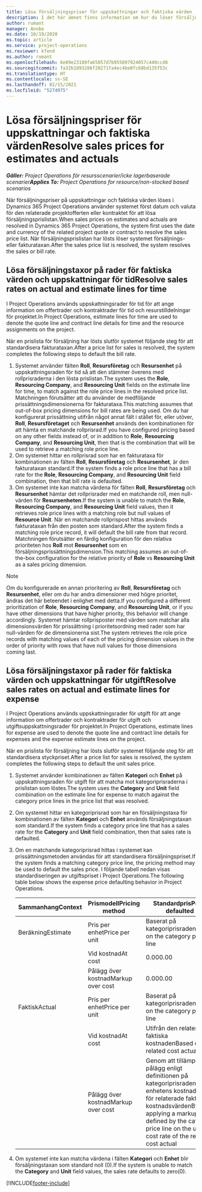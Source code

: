 ```yaml
---
title: Lösa försäljningspriser för uppskattningar och faktiska värden
description: I det här ämnet finns information om hur du löser försäljningstaxor för uppskattningar och faktiska värden.
author: rumant
manager: Annbe
ms.date: 10/19/2020
ms.topic: article
ms.service: project-operations
ms.reviewer: kfend
ms.author: rumant
ms.openlocfilehash: 6e89e23189fa65057d7b955897924057c440ccd8
ms.sourcegitcommit: fa32b1893286f20271fa4ec4be8fc68bd135f53c
ms.translationtype: HT
ms.contentlocale: sv-SE
ms.lasthandoff: 02/15/2021
ms.locfileid: "5274975"
---
```

# <a name="resolve-sales-prices-for-estimates-and-actuals"></a><span data-ttu-id="bcdd0-103">Lösa försäljningspriser för uppskattningar och faktiska värden</span><span class="sxs-lookup"><span data-stu-id="bcdd0-103">Resolve sales prices for estimates and actuals</span></span>

<span data-ttu-id="bcdd0-104">_**Gäller:** Project Operations för resursscenarier/icke lagerbaserade scenarier_</span><span class="sxs-lookup"><span data-stu-id="bcdd0-104">_**Applies To:** Project Operations for resource/non-stocked based scenarios_</span></span>

<span data-ttu-id="bcdd0-105">När försäljningspriser på uppskattningar och faktiska värden löses i Dynamics 365 Project Operations använder systemet först datum och valuta för den relaterade projektofferten eller kontraktet för att lösa försäljningsprislistan.</span><span class="sxs-lookup"><span data-stu-id="bcdd0-105">When sales prices on estimates and actuals are resolved in Dynamics 365 Project Operations, the system first uses the date and currency of the related project quote or contract to resolve the sales price list.</span></span> <span data-ttu-id="bcdd0-106">När försäljningsprislistan har lösts löser systemet försäljnings- eller fakturataxan.</span><span class="sxs-lookup"><span data-stu-id="bcdd0-106">After the sales price list is resolved, the system resolves the sales or bill rate.</span></span>

## <a name="resolve-sales-rates-on-actual-and-estimate-lines-for-time"></a><span data-ttu-id="bcdd0-107">Lösa försäljningstaxor på rader för faktiska värden och uppskattningar för tid</span><span class="sxs-lookup"><span data-stu-id="bcdd0-107">Resolve sales rates on actual and estimate lines for time</span></span>

<span data-ttu-id="bcdd0-108">I Project Operations används uppskattningsrader för tid för att ange information om offertrader och kontraktrader för tid och resurstilldelningar för projektet.</span><span class="sxs-lookup"><span data-stu-id="bcdd0-108">In Project Operations, estimate lines for time are used to denote the quote line and contract line details for time and the resource assignments on the project.</span></span>

<span data-ttu-id="bcdd0-109">När en prislista för försäljning har lösts slutför systemet följande steg för att standardisera fakturataxan.</span><span class="sxs-lookup"><span data-stu-id="bcdd0-109">After a price list for sales is resolved, the system completes the following steps to default the bill rate.</span></span>

1. <span data-ttu-id="bcdd0-110">Systemet använder fälten **Roll**, **Resursföretag** och **Resursenhet** på uppskattningsraden för tid så att den stämmer överens med rollprisraderna i den lösta prislistan.</span><span class="sxs-lookup"><span data-stu-id="bcdd0-110">The system uses the **Role**, **Resourcing Company**, and **Resourcing Unit** fields on the estimate line for time, to match against the role price lines in the resolved price list.</span></span> <span data-ttu-id="bcdd0-111">Matchningen förutsätter att du använder de medföljande prissättningsdimensionerna för fakturataxa.</span><span class="sxs-lookup"><span data-stu-id="bcdd0-111">This matching assumes that out-of-box pricing dimensions for bill rates are being used.</span></span> <span data-ttu-id="bcdd0-112">Om du har konfigurerat prissättning utifrån något annat fält i stället för, eller utöver, **Roll**, **Resursföretaget** och **Resursenhet** används den kombinationen för att hämta en matchande rollprisrad.</span><span class="sxs-lookup"><span data-stu-id="bcdd0-112">If you have configured pricing based on any other fields instead of, or in addition to **Role**, **Resourcing Company**, and **Resourcing Unit**, then that is the combination that will be used to retrieve a matching role price line.</span></span>
2. <span data-ttu-id="bcdd0-113">Om systemet hittar en rollprisrad som har en fakturataxa för kombinationen av fälten **Roll**, **Resursföretag** och **Resursenhet**, är den fakturataxan standard.</span><span class="sxs-lookup"><span data-stu-id="bcdd0-113">If the system finds a role price line that has a bill rate for the **Role**, **Resourcing Company**, and **Resourcing Unit** field combination, then that bill rate is defaulted.</span></span>
3. <span data-ttu-id="bcdd0-114">Om systemet inte kan matcha värdena för fälten **Roll**, **Resursföretag** och **Resursenhet** hämtar det rollprisrader med en matchande roll, men null-värden för **Resursenheten**.</span><span class="sxs-lookup"><span data-stu-id="bcdd0-114">If the system is unable to match the **Role**, **Resourcing Company**, and **Resourcing Unit** field values, then it retrieves role price lines with a matching role but null values of **Resource Unit**.</span></span> <span data-ttu-id="bcdd0-115">När en matchande rollprispost hittas används fakturataxan från den posten som standard.</span><span class="sxs-lookup"><span data-stu-id="bcdd0-115">After the system finds a matching role price record, it will default the bill rate from that record.</span></span> <span data-ttu-id="bcdd0-116">Matchningen förutsätter en färdig konfiguration för den relativa prioriteten hos **Roll** mot **Resursenhet** som en försäljningsprissättningsdimension.</span><span class="sxs-lookup"><span data-stu-id="bcdd0-116">This matching assumes an out-of-the-box configuration for the relative priority of **Role** vs **Resourcing Unit** as a sales pricing dimension.</span></span>

> [!NOTE]
> <span data-ttu-id="bcdd0-117">Om du konfigurerade en annan prioritering av **Roll**, **Resursföretag** och **Resursenhet**, eller om du har andra dimensioner med högre prioritet, ändras det här beteendet i enlighet med detta.</span><span class="sxs-lookup"><span data-stu-id="bcdd0-117">If you configured a different prioritization of **Role**, **Resourcing Company**, and **Resourcing Unit**, or if you have other dimensions that have higher priority, this behavior will change accordingly.</span></span> <span data-ttu-id="bcdd0-118">Systemet hämtar rollprisposter med värden som matchar alla dimensionsvärden för prissättning i prioritetsordning med rader som har null-värden för de dimensionerna sist.</span><span class="sxs-lookup"><span data-stu-id="bcdd0-118">The system retrieves the role price records with matching values of each of the pricing dimension values in the order of priority with rows that have null values for those dimensions coming last.</span></span>

## <a name="resolve-sales-rates-on-actual-and-estimate-lines-for-expense"></a><span data-ttu-id="bcdd0-119">Lösa försäljningstaxor på rader för faktiska värden och uppskattningar för utgift</span><span class="sxs-lookup"><span data-stu-id="bcdd0-119">Resolve sales rates on actual and estimate lines for expense</span></span>

<span data-ttu-id="bcdd0-120">I Project Operations används uppskattningsrader för utgift för att ange information om offertrader och kontraktrader för utgift och utgiftsuppskattningsrader för projektet.</span><span class="sxs-lookup"><span data-stu-id="bcdd0-120">In Project Operations, estimate lines for expense are used to denote the quote line and contract line details for expenses and the expense estimate lines on the project.</span></span>

<span data-ttu-id="bcdd0-121">När en prislista för försäljning har lösts slutför systemet följande steg för att standardisera styckpriset.</span><span class="sxs-lookup"><span data-stu-id="bcdd0-121">After a price list for sales is resolved, the system completes the following steps to default the unit sales price.</span></span>

1. <span data-ttu-id="bcdd0-122">Systemet använder kombinationen av fälten **Kategori** och **Enhet** på uppskattningsraden för utgift för att matcha mot kategoriprisraderna i prislistan som löstes.</span><span class="sxs-lookup"><span data-stu-id="bcdd0-122">The system uses the **Category** and **Unit** field combination on the estimate line for expense to match against the category price lines in the price list that was resolved.</span></span>
2. <span data-ttu-id="bcdd0-123">Om systemet hittar en kategoriprisrad som har en försäljningstaxa för kombinationen av fälten **Kategori** och **Enhet** används försäljningstaxan som standard.</span><span class="sxs-lookup"><span data-stu-id="bcdd0-123">If the system finds a category price line that has a sales rate for the **Category** and **Unit** field combination, then that sales rate is defaulted.</span></span>
3. <span data-ttu-id="bcdd0-124">Om en matchande kategoriprisrad hittas i systemet kan prissättningsmetoden användas för att standardisera försäljningspriset.</span><span class="sxs-lookup"><span data-stu-id="bcdd0-124">If the system finds a matching category price line, the pricing method may be used to default the sales price.</span></span> <span data-ttu-id="bcdd0-125">I följande tabell nedan visas standardiseringen av utgiftspriset i Project Operations.</span><span class="sxs-lookup"><span data-stu-id="bcdd0-125">The following table below shows the expense price defaulting behavior in Project Operations.</span></span>

    | <span data-ttu-id="bcdd0-126">Sammanhang</span><span class="sxs-lookup"><span data-stu-id="bcdd0-126">Context</span></span> | <span data-ttu-id="bcdd0-127">Prismodell</span><span class="sxs-lookup"><span data-stu-id="bcdd0-127">Pricing method</span></span> | <span data-ttu-id="bcdd0-128">Standardpris</span><span class="sxs-lookup"><span data-stu-id="bcdd0-128">Price defaulted</span></span> |
    | --- | --- | --- |
    | <span data-ttu-id="bcdd0-129">Beräkning</span><span class="sxs-lookup"><span data-stu-id="bcdd0-129">Estimate</span></span> | <span data-ttu-id="bcdd0-130">Pris per enhet</span><span class="sxs-lookup"><span data-stu-id="bcdd0-130">Price per unit</span></span> | <span data-ttu-id="bcdd0-131">Baserat på kategoriprisraden</span><span class="sxs-lookup"><span data-stu-id="bcdd0-131">Based on the category price line</span></span> |
    | &nbsp; | <span data-ttu-id="bcdd0-132">Vid kostnad</span><span class="sxs-lookup"><span data-stu-id="bcdd0-132">At cost</span></span> | <span data-ttu-id="bcdd0-133">0.00</span><span class="sxs-lookup"><span data-stu-id="bcdd0-133">0.00</span></span> |
    | &nbsp; | <span data-ttu-id="bcdd0-134">Pålägg över kostnad</span><span class="sxs-lookup"><span data-stu-id="bcdd0-134">Markup over cost</span></span> | <span data-ttu-id="bcdd0-135">0.00</span><span class="sxs-lookup"><span data-stu-id="bcdd0-135">0.00</span></span> |
    | <span data-ttu-id="bcdd0-136">Faktisk</span><span class="sxs-lookup"><span data-stu-id="bcdd0-136">Actual</span></span> | <span data-ttu-id="bcdd0-137">Pris per enhet</span><span class="sxs-lookup"><span data-stu-id="bcdd0-137">Price per unit</span></span> | <span data-ttu-id="bcdd0-138">Baserat på kategoriprisraden</span><span class="sxs-lookup"><span data-stu-id="bcdd0-138">Based on the category price line</span></span> |
    | &nbsp; | <span data-ttu-id="bcdd0-139">Vid kostnad</span><span class="sxs-lookup"><span data-stu-id="bcdd0-139">At cost</span></span> | <span data-ttu-id="bcdd0-140">Utifrån den relaterade faktiska kostnaden</span><span class="sxs-lookup"><span data-stu-id="bcdd0-140">Based on the related cost actual</span></span> |
    | &nbsp; | <span data-ttu-id="bcdd0-141">Pålägg över kostnad</span><span class="sxs-lookup"><span data-stu-id="bcdd0-141">Markup over cost</span></span> | <span data-ttu-id="bcdd0-142">Genom att tillämpa ett pålägg enligt definitionen på kategoriprisraden i enhetens kostnadstaxa för relaterade faktiska kostnadsvärden</span><span class="sxs-lookup"><span data-stu-id="bcdd0-142">By applying a markup as defined by the category price line on the unit cost rate of the related cost actual</span></span> |

4. <span data-ttu-id="bcdd0-143">Om systemet inte kan matcha värdena i fälten **Kategori** och **Enhet** blir försäljningstaxan som standard noll (0).</span><span class="sxs-lookup"><span data-stu-id="bcdd0-143">If the system is unable to match the **Category** and **Unit** field values, the sales rate defaults to zero(0).</span></span>


[!INCLUDE[footer-include](../includes/footer-banner.md)]